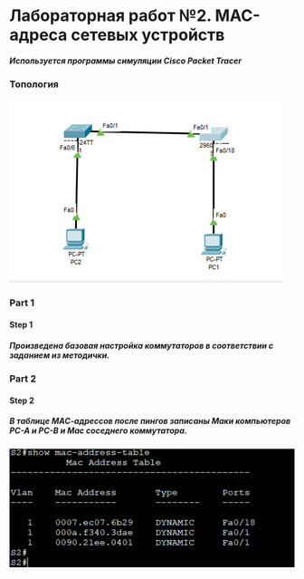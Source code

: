 # Лабораторная работ №2. MAC-адреса сетевых устройств
##### Используется программы симуляции Cisco Packet Tracer

###                                       Топология
![](https://github.com/A1exger/Network-Engineer/blob/main/Labs/Lab2/%D1%82%D0%BE%D0%BF%D0%BE%D0%BB%D0%BE%D0%B3%D0%B8%D1%8F.PNG)
### Part 1
#### Step 1
##### Произведена базовая настройка коммутаторов в соответствии с заданием из методички.
### Part 2
#### Step 2
##### В таблице МАС-адрессов после пингов записаны Маки компьютеров PC-A и PC-B и Мас соседнего коммутатора.
![](https://github.com/A1exger/Network-Engineer/blob/main/Labs/Lab2/%D1%82%D0%B0%D0%B1%D0%BB%D0%B8%D1%86%D0%B0%20%D0%BC%D0%B0%D0%BA%D0%BE%D0%B2.PNG)
